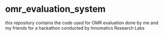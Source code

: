 # omr_evaluation_system
this repository contains the code used for OMR evaluation done by me and my friends for a hackathon conducted by Innomatics Research Labs
